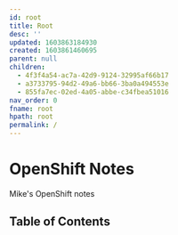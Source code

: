 ```yaml
---
id: root
title: Root
desc: ''
updated: 1603863184930
created: 1603861460695
parent: null
children:
  - 4f3f4a54-ac7a-42d9-9124-32995af66b17
  - a3733795-94d2-49a6-bb66-3ba0a494553e
  - 855fa7ec-02ed-4a05-abbe-c34fbea51016
nav_order: 0
fname: root
hpath: root
permalink: /
---
```

# OpenShift Notes

Mike's OpenShift notes

## Table of Contents

